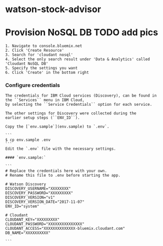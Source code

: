 # watson-stock-advisor

# Provision NoSQL DB TODO add pics
    1. Navigate to console.bluemix.net
    2. Click 'Create Resource'
    3. Search for 'cloudant nosql'
    4. Select the only search result under 'Data & Analytics' called 'Cloudant NoSQL DB'
    5. Specify the settings you want
    6. Click 'Create' in the bottom right

### Configure credentials

    The credentials for IBM Cloud services (Discovery), can be found in the ``Services`` menu in IBM Cloud,
    by selecting the ``Service Credentials`` option for each service.

    The other settings for Discovery were collected during the
    earlier setup steps (``ENV_ID``).

    Copy the [`env.sample`](env.sample) to `.env`.

    ```
    $ cp env.sample .env
    ```
    Edit the `.env` file with the necessary settings.

    #### `env.sample:`

    ```
    # Replace the credentials here with your own.
    # Rename this file to .env before starting the app.

    # Watson Discovery
    DISCOVERY_USERNAME="XXXXXXXX"
    DISCOVERY_PASSWORD="XXXXXXXXX"
    DISCOVERY_VERSION="v1"
    DISCOVERY_VERSION_DATE="2017-11-07"
    ENV_ID="system"

    # Cloudant
    CLOUDANT_KEY="XXXXXXXXX"
    CLOUDANT_PASSWORD="XXXXXXXXXXXXXXX"
    CLOUDANT_ACCESS="XXXXXXXXXXXXXX-bluemix.cloudant.com"
    DB_NAME="XXXXXXXXXX"

    ```